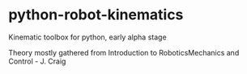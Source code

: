 # python-robot-kinematics
Kinematic toolbox for python, early alpha stage

Theory mostly gathered from Introduction to RoboticsMechanics and Control - J. Craig
